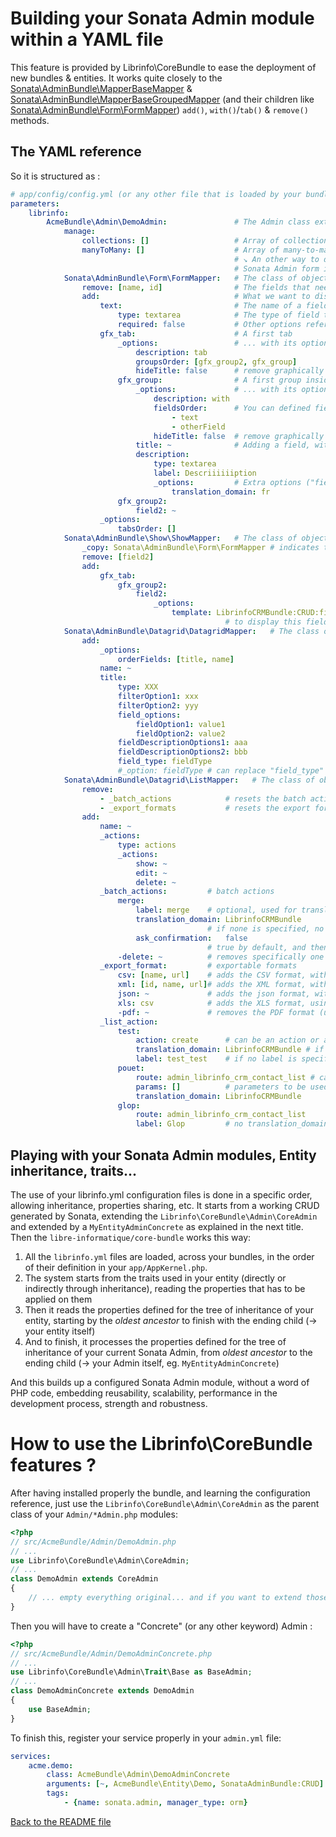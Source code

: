 Building your Sonata Admin module within a YAML file
====================================================

This feature is provided by Librinfo\CoreBundle to ease the deployment of new bundles & entities. It works quite closely to the  [Sonata\AdminBundle\MapperBaseMapper](https://github.com/sonata-project/SonataAdminBundle/blob/master/Mapper/BaseMapper.php) & [Sonata\AdminBundle\MapperBaseGroupedMapper](https://github.com/sonata-project/SonataAdminBundle/blob/master/Mapper/BaseGroupedMapper.php) (and their children like [Sonata\AdminBundle\Form\FormMapper](https://github.com/sonata-project/SonataAdminBundle/blob/master/Form/FormMapper.php)) ```add()```, ```with()```/```tab()``` & ```remove()``` methods.

The YAML reference
------------------

So it is structured as :

```yaml
# app/config/config.yml (or any other file that is loaded by your bundle)
parameters:
    librinfo:
        AcmeBundle\Admin\DemoAdmin:               # The Admin class extension
            manage:
                collections: []                   # Array of collections that need to be managed, in relation with the embeded objects (e.g. House::$doors -> [doors])
                manyToMany: []                    # Array of many-to-many relations that need to be managed, to perform correct updates both on the ownerSide and on the inverseSide
                                                  # ↘ An other way to do the same things automagically is to use the trait Librinfo\CoreBundle\Admin\Traits\HandlesRelationsAdmin within your
                                                  # Sonata Admin form instead of the Librinfo\CoreBundle\Admin\Traits\Base
            Sonata\AdminBundle\Form\FormMapper:   # The class of objects that needs to be configured (here the edit/create form)
                remove: [name, id]                # The fields that need to be removed from inheritance (array)
                add:                              # What we want to display (associative array)
                    text:                         # The name of a field that needs to be directly injected (without any tab)
                        type: textarea            # The type of field to display
                        required: false           # Other options refering to the BaseMapper super-class used
                    gfx_tab:                      # A first tab
                        _options:                 # ... with its options (cf. BaseGroupedMapper::with() options)
                            description: tab
                            groupsOrder: [gfx_group2, gfx_group]
                            hideTitle: false      # remove graphically the title of the tab (false by default)
                        gfx_group:                # A first group inside the "tab"
                            _options:             # ... with its options (cf. BaseGroupedMapper::with() options)
                                description: with
                                fieldsOrder:      # You can defined fields order in this key.
                                    - text
                                    - otherField
                                hideTitle: false  # remove graphically the title of the group (false by default)
                            title: ~              # Adding a field, with no option
                            description:
                                type: textarea
                                label: Descriiiiiiption
                                _options:         # Extra options ("fieldDescriptionOptions" in the BaseMapper::add super-class)
                                    translation_domain: fr
                        gfx_group2:
                            field2: ~
                    _options:
                        tabsOrder: []
            Sonata\AdminBundle\Show\ShowMapper:   # The class of objects that needs to be configured (here the "show" view)
                _copy: Sonata\AdminBundle\Form\FormMapper # indicates to take the configuration of an other class of the current Admin class extension (including its parents configuration)
                remove: [field2]
                add:
                    gfx_tab:
                        gfx_group2:
                            field2:
                                _options:
                                    template: LibrinfoCRMBundle:CRUD:field_subobject.html.twig # this allows you
                                                # to display this field using a specific template of your own.
            Sonata\AdminBundle\Datagrid\DatagridMapper:   # The class of objects that needs to be configured (here the "filters")
                add:
                    _options:
                        orderFields: [title, name]
                    name: ~
                    title:
                        type: XXX
                        filterOption1: xxx
                        filterOption2: yyy
                        field_options:
                            fieldOption1: value1
                            fieldOption2: value2
                        fieldDescriptionOptions1: aaa
                        fieldDescriptionOptions2: bbb
                        field_type: fieldType
                        #_option: fieldType # can replace "field_type"
            Sonata\AdminBundle\Datagrid\ListMapper:   # The class of objects that needs to be configured (here the "list" view)
                remove:
                    - _batch_actions            # resets the batch actions as it was before using any customized CoreAdmin
                    - _export_formats           # resets the export formats as it was before using any customized CoreAdmin
                add:
                    name: ~
                    _actions:
                        type: actions
                        _actions:
                            show: ~
                            edit: ~
                            delete: ~
                    _batch_actions:         # batch actions
                        merge:
                            label: merge    # optional, used for translation. if not specified the label is built on "batch_action_[merge]"
                            translation_domain: LibrinfoCRMBundle
                                            # if none is specified, no translation is done on this action
                            ask_confirmation:   false
                                            # true by default, and then ask for a user confirmation
                        -delete: ~          # removes specifically one action within the existing pool of actions
                    _export_format:         # exportable formats
                        csv: [name, url]    # adds the CSV format, with fields name & url (and overwrites the previous configurations!!)
                        xml: [id, name, url]# adds the XML format, with fields id, name & url
                        json: ~             # adds the json format, with default fields
                        xls: csv            # adds the XLS format, using the CSV fields (copying)
                        -pdf: ~             # removes the PDF format (unavailable by default)
                    _list_action:
                        test:
                            action: create      # can be an action or a route
                            translation_domain: LibrinfoCRMBundle # if no translation_domain is defined, then the label will not be translated
                            label: test_test    # if no label is specified, the name (key) of the action is used instead
                        pouet:
                            route: admin_librinfo_crm_contact_list # can be a route or an action
                            params: []          # parameters to be used when calling the route
                            translation_domain: LibrinfoCRMBundle
                        glop:
                            route: admin_librinfo_crm_contact_list
                            label: Glop         # no translation_domain given, then the label is used without any translation

```

Playing with your Sonata Admin modules, Entity inheritance, traits...
---------------------------------------------------------------------

The use of your librinfo.yml configuration files is done in a specific order, allowing inheritance, properties sharing, etc. It starts from a working CRUD generated by Sonata, extending the ```Librinfo\CoreBundle\Admin\CoreAdmin``` and extended by a ```MyEntityAdminConcrete``` as explained in the next title. Then the ```libre-informatique/core-bundle``` works this way:

1. All the ```librinfo.yml``` files are loaded, across your bundles, in the order of their definition in your ```app/AppKernel.php```.
2. The system starts from the traits used in your entity (directly or indirectly through inheritance), reading the properties that has to be applied on them
3. Then it reads the properties defined for the tree of inheritance of your entity, starting by the *oldest ancestor* to finish with the ending child (→ your entity itself)
4. And to finish, it processes the properties defined for the tree of inheritance of your current Sonata Admin, from *oldest ancestor* to the ending child (→ your Admin itself, eg. ```MyEntityAdminConcrete```)

And this builds up a configured Sonata Admin module, without a word of PHP code, embedding reusability, scalability, performance in the development process, strength and robustness.

How to use the Librinfo\CoreBundle features ?
=============================================

After having installed properly the bundle, and learning the configuration reference, just use the ```Librinfo\CoreBundle\Admin\CoreAdmin``` as the parent class of your ```Admin/*Admin.php``` modules:

```php
<?php
// src/AcmeBundle/Admin/DemoAdmin.php
// ...
use Librinfo\CoreBundle\Admin\CoreAdmin;
// ...
class DemoAdmin extends CoreAdmin
{
    // ... empty everything original... and if you want to extend those methods, always call parent::METHOD(); somewhere
}
```

Then you will have to create a "Concrete" (or any other keyword) Admin :

```php
<?php
// src/AcmeBundle/Admin/DemoAdminConcrete.php
// ...
use Librinfo\CoreBundle\Admin\Trait\Base as BaseAdmin;
// ...
class DemoAdminConcrete extends DemoAdmin
{
    use BaseAdmin;
}
```

To finish this, register your service properly in your ```admin.yml``` file:
```yaml
services:
    acme.demo:
        class: AcmeBundle\Admin\DemoAdminConcrete
        arguments: [~, AcmeBundle\Entity\Demo, SonataAdminBundle:CRUD]
        tags:
            - {name: sonata.admin, manager_type: orm}
```

[Back to the README file](../../README.md)
